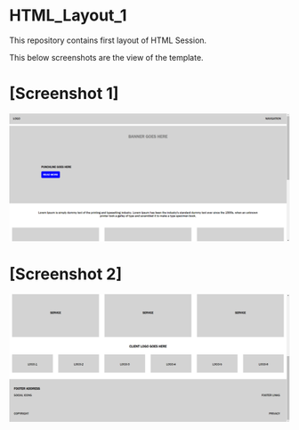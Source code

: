 # HTML_Layout_1
This repository contains first layout of HTML Session.

This below screenshots are the view of the template.

# [Screenshot 1]
![Screenshot 1](https://github.com/Sneh7539/HTML_Layout_1/blob/main/Screenshot%20(1095).png)

# [Screenshot 2]
![Screenshot 2](https://github.com/Sneh7539/HTML_Layout_1/blob/main/Screenshot%20(1096).png)
